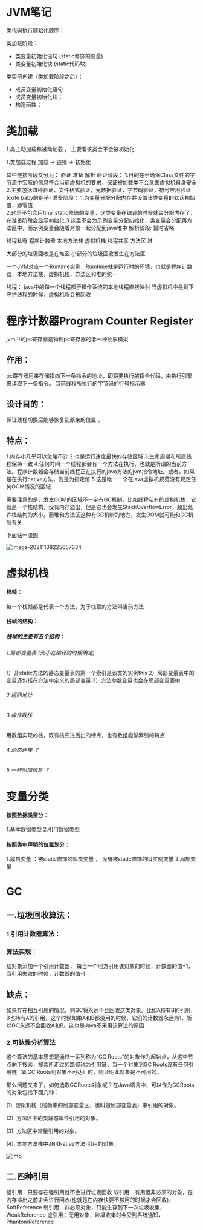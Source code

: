 # JVM笔记



类代码执行顺始化顺序：

  类加载阶段：

- 类变量初始化语句 (static修饰的变量)
- 类变量初始化块 (static代码块)

 类实例创建（类加载阶段之后）：

- 成员变量初始化语句 
- 成员变量初始化块；
- 构造函数；

# 类加载

1.类主动加载和被动加载 ， 主要看该类会不会被初始化

1.类加载过程
加载 -> 链接 -> 初始化

其中链接阶段又分为： 验证 准备 解析	
验证阶段：
	1.目的在于确保Class文件的字节流中宝航的信息符合当前虚拟机的要求，保证被加载类不会危害虚拟机自身安全
	2.主要包括四种验证，文件格式验证，元数据验证，字节码验证，符号应用验证(cofe baby的例子)
准备阶段：
	1.为变量分配分配内存并设置该类变量的默认初始值，即零值	
	2.这里不包含用final static修饰的变量，这类变量在编译的时候就会分配内存了，在准备阶段会显示初始化
	3.这里不会为示例变量分配初始化，类变量会分配再方法区中，而示例变量会随着对象一起分配到java堆中
解析阶段: 
	 暂时省略





线程私有  程序计数器 本地方法栈 虚拟机栈
线程共享  方法区 堆

大部分的垃圾回收是在堆区
小部分的垃圾回收发生在方法区



一个JVM对应一个Runtime实例，Rumtime就是运行时的环境，也就是程序计数器，本地方法栈，虚拟机栈，方法区和堆的统一



线程：
java中的每一个线程都于操作系统的本地线程直接映射
当虚拟机中是剩下守护线程的时候，虚拟机将会被回收



# 程序计数器Program Counter Register

jvm中的pc寄存器是物理pc寄存器的低一种抽象模拟

## 作用：

pc寄存器用来存储指向下一条指令的地址，即将要执行的指令代码，由执行引擎来读取下一条指令。
当前线程所执行的字节码的行号指示器

## 设计目的：

保证线程切换后能够恢复到原来的位置 。

## 特点：

1.内存小几乎可以忽略不计
2.也是运行速度最快的存储区域
3.生命周期和所属线程保持一致
4.任何时间一个线程都会有一个方法在执行，也就是所谓的当前方法。程序计数器会存储当前线程正在执行的java方法的jvm指令地址。或者，如果是在执行native方法，则是为指定值
5.这是唯一一个在java虚拟机规范没有规定任何OOM情况的区域

需要注意的是，发生OOM的区域不一定有GC机制，比如线程私有的虚拟机栈，它就是一个栈结构，没有内存溢出，但是它也会发生StackOverflowError，超出允许栈结构的大小。而堆和方法区这种有GC机制的地方，发生OOM就可能和GC机制有关



下面贴一张图

![image-20211108225657634](C:\Users\asus\AppData\Roaming\Typora\typora-user-images\image-20211108225657634.png)



# 虚拟机栈

#### 栈帧：

每一个栈帧都是代表一个方法，为于栈顶的方法叫当前方法

#### 栈帧的结构：

##### 栈帧的主要有五个结构：

###### 1.局部变量表 (大小在编译的时候确定)

1）非static方法的静态变量表的第一个索引是该类的实例this
2）局部变量表中的变量还包括在方法中定义的局部变量
3）方法参数变量也会在局部变量表中

###### 2.返回地址

###### 3.操作数栈

用数组实现的栈，既有栈先进后出的特点，也有数组能够索引的特点



###### 4.动态连接 ？

###### 5.一些附加信息 ？ 







# 变量分类

#### 按照数据类型分：

1.基本数据类型 
2.引用数据类型

#### 按照类中声明的位置划分：

1.成员变量 ：被static修饰的叫类变量  ， 没有被static修饰的叫实例变量 
2.局部变量 











# GC

## 一.垃圾回收算法：

### 1.引用计数器算法：

### 算法实现：

给对象添加一个引用计数器，
每当一个地方引用该对象的时候，计数器的值+1，
当引用失效的时候，计数器的值-1

## 缺点：

如果存在相互引用的情况，则GC将永远不会回收这类对象。比如A持有B的引用，B也持有A的引用，这个时候如果A和B都没用的时候，它们的计数器永远为1，所以GC永远不会回收A和B。这也是Java不采用该算法的原因



### 2.可达性分析算法

这个算法的基本思想是通过一系列称为“GC Roots”的对象作为起始点，从这些节点向下搜索，搜索所走过的路径称为引用链，当一个对象到GC Roots没有任何引用链（即GC Roots到对象不可达）时，则证明此对象是不可用的。

那么问题又来了，如何选取GCRoots对象呢？在Java语言中，可以作为GCRoots的对象包括下面几种：

(1). 虚拟机栈（栈帧中的局部变量区，也叫做局部变量表）中引用的对象。

(2). 方法区中的类静态属性引用的对象。

(3). 方法区中常量引用的对象。

(4). 本地方法栈中JNI(Native方法)引用的对象。

![img](https://images2015.cnblogs.com/blog/249993/201703/249993-20170302205315766-1323892362.png)





## 二.四种引用

强引用：只要存在强引用就不会进行垃圾回收
软引用：有用但非必须的对象，在内存溢出之前才会进行回收(也就是在内存快要不够用的时候才会回收)，SoftReference
弱引用：非必须对象，只能生存到下一次垃圾收集，WeakReference
虚引用：无用对象，垃圾收集时会受到系统通知，PhantomReference
